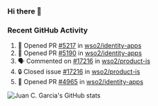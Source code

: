 ### Hi there 👋

<!--
**jcgarciaa/jcgarciaa** is a ✨ _special_ ✨ repository because its `README.md` (this file) appears on your GitHub profile.

Here are some ideas to get you started:

- 🔭 I’m currently working on ...
- 🌱 I’m currently learning ...
- 👯 I’m looking to collaborate on ...
- 🤔 I’m looking for help with ...
- 💬 Ask me about ...
- 📫 How to reach me: ...
- 😄 Pronouns: ...
- ⚡ Fun fact: ...
-->

### Recent GitHub Activity

<!--START_SECTION:activity-->
1. 💪 Opened PR [#5217](https://github.com/wso2/identity-apps/pull/5217) in [wso2/identity-apps](https://github.com/wso2/identity-apps)
2. 💪 Opened PR [#5190](https://github.com/wso2/identity-apps/pull/5190) in [wso2/identity-apps](https://github.com/wso2/identity-apps)
3. 🗣 Commented on [#17216](https://github.com/wso2/product-is/issues/17216#issuecomment-1885207587) in [wso2/product-is](https://github.com/wso2/product-is)
4. 🔒 Closed issue [#17216](https://github.com/wso2/product-is/issues/17216) in [wso2/product-is](https://github.com/wso2/product-is)
5. 💪 Opened PR [#4965](https://github.com/wso2/identity-apps/pull/4965) in [wso2/identity-apps](https://github.com/wso2/identity-apps)
<!--END_SECTION:activity-->

![Juan C. Garcia's GitHub stats](https://github-readme-stats.vercel.app/api?username=jcgarciaa&count_private=true&show_icons=true&hide_border=true)